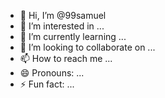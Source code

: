 - 👋 Hi, I’m @99samuel
- 👀 I’m interested in ...
- 🌱 I’m currently learning ...
- 💞️ I’m looking to collaborate on ...
- 📫 How to reach me ...
- 😄 Pronouns: ...
- ⚡ Fun fact: ...

<!---
99samuel/99samuel is a ✨ special ✨ repository because its `README.md` (this file) appears on your GitHub profile.
You can click the Preview link to take a look at your changes.
--->
